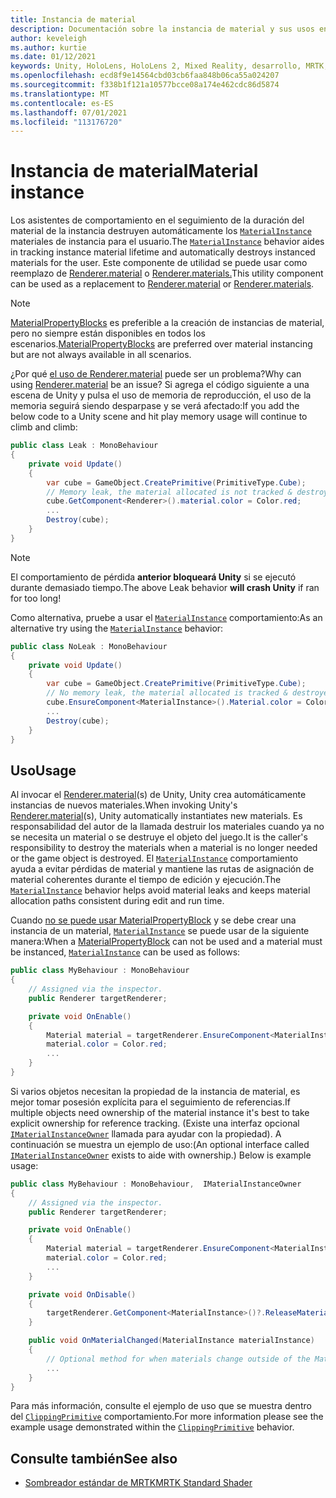 ```yaml
---
title: Instancia de material
description: Documentación sobre la instancia de material y sus usos en MRTK
author: keveleigh
ms.author: kurtie
ms.date: 01/12/2021
keywords: Unity, HoloLens, HoloLens 2, Mixed Reality, desarrollo, MRTK, MaterialInstance,
ms.openlocfilehash: ecd8f9e14564cbd03cb6faa848b06ca55a024207
ms.sourcegitcommit: f338b1f121a10577bcce08a174e462cdc86d5874
ms.translationtype: MT
ms.contentlocale: es-ES
ms.lasthandoff: 07/01/2021
ms.locfileid: "113176720"
---
```

# <a name="material-instance"></a><span data-ttu-id="d05a7-104">Instancia de material</span><span class="sxs-lookup"><span data-stu-id="d05a7-104">Material instance</span></span>

<span data-ttu-id="d05a7-105">Los asistentes de comportamiento en el seguimiento de la duración del material de la instancia destruyen automáticamente los [`MaterialInstance`](xref:Microsoft.MixedReality.Toolkit.Rendering.MaterialInstance) materiales de instancia para el usuario.</span><span class="sxs-lookup"><span data-stu-id="d05a7-105">The [`MaterialInstance`](xref:Microsoft.MixedReality.Toolkit.Rendering.MaterialInstance) behavior aides in tracking instance material lifetime and automatically destroys instanced materials for the user.</span></span> <span data-ttu-id="d05a7-106">Este componente de utilidad se puede usar como reemplazo de [Renderer.material](https://docs.unity3d.com/ScriptReference/Renderer-material.html) o [Renderer.materials.](https://docs.unity3d.com/ScriptReference/Renderer-materials.html)</span><span class="sxs-lookup"><span data-stu-id="d05a7-106">This utility component can be used as a replacement to [Renderer.material](https://docs.unity3d.com/ScriptReference/Renderer-material.html) or [Renderer.materials](https://docs.unity3d.com/ScriptReference/Renderer-materials.html).</span></span>

> [!NOTE]
> <span data-ttu-id="d05a7-107">[MaterialPropertyBlocks](https://docs.unity3d.com/ScriptReference/MaterialPropertyBlock.html) es preferible a la creación de instancias de material, pero no siempre están disponibles en todos los escenarios.</span><span class="sxs-lookup"><span data-stu-id="d05a7-107">[MaterialPropertyBlocks](https://docs.unity3d.com/ScriptReference/MaterialPropertyBlock.html) are preferred over material instancing but are not always available  in all scenarios.</span></span>

<span data-ttu-id="d05a7-108">¿Por qué [el uso de Renderer.material](https://docs.unity3d.com/ScriptReference/Renderer-material.html) puede ser un problema?</span><span class="sxs-lookup"><span data-stu-id="d05a7-108">Why can using [Renderer.material](https://docs.unity3d.com/ScriptReference/Renderer-material.html) be an issue?</span></span> <span data-ttu-id="d05a7-109">Si agrega el código siguiente a una escena de Unity y pulsa el uso de memoria de reproducción, el uso de la memoria seguirá siendo desparpase y se verá afectado:</span><span class="sxs-lookup"><span data-stu-id="d05a7-109">If you add the below code to a Unity scene and hit play memory usage will continue to climb and climb:</span></span>

```c#
public class Leak : MonoBehaviour
{
    private void Update()
    {
        var cube = GameObject.CreatePrimitive(PrimitiveType.Cube);
        // Memory leak, the material allocated is not tracked & destroyed.
        cube.GetComponent<Renderer>().material.color = Color.red;
        ...
        Destroy(cube);
    }
}
```

> [!NOTE]
> <span data-ttu-id="d05a7-110">El comportamiento de pérdida **anterior bloqueará Unity** si se ejecutó durante demasiado tiempo.</span><span class="sxs-lookup"><span data-stu-id="d05a7-110">The above Leak behavior **will crash Unity** if ran for too long!</span></span>

<span data-ttu-id="d05a7-111">Como alternativa, pruebe a usar el [`MaterialInstance`](xref:Microsoft.MixedReality.Toolkit.Rendering.MaterialInstance) comportamiento:</span><span class="sxs-lookup"><span data-stu-id="d05a7-111">As an alternative try using the [`MaterialInstance`](xref:Microsoft.MixedReality.Toolkit.Rendering.MaterialInstance) behavior:</span></span>

```c#
public class NoLeak : MonoBehaviour
{
    private void Update()
    {
        var cube = GameObject.CreatePrimitive(PrimitiveType.Cube);
        // No memory leak, the material allocated is tracked & destroyed by MaterialInstance.
        cube.EnsureComponent<MaterialInstance>().Material.color = Color.red;
        ...
        Destroy(cube);
    }
}
```

## <a name="usage"></a><span data-ttu-id="d05a7-112">Uso</span><span class="sxs-lookup"><span data-stu-id="d05a7-112">Usage</span></span>

<span data-ttu-id="d05a7-113">Al invocar el [Renderer.material](https://docs.unity3d.com/ScriptReference/Renderer-material.html)(s) de Unity, Unity crea automáticamente instancias de nuevos materiales.</span><span class="sxs-lookup"><span data-stu-id="d05a7-113">When invoking Unity's [Renderer.material](https://docs.unity3d.com/ScriptReference/Renderer-material.html)(s), Unity automatically instantiates new materials.</span></span> <span data-ttu-id="d05a7-114">Es responsabilidad del autor de la llamada destruir los materiales cuando ya no se necesita un material o se destruye el objeto del juego.</span><span class="sxs-lookup"><span data-stu-id="d05a7-114">It is the caller's responsibility to destroy the materials when a material is no longer needed or the game object is destroyed.</span></span> <span data-ttu-id="d05a7-115">El [`MaterialInstance`](xref:Microsoft.MixedReality.Toolkit.Rendering.MaterialInstance) comportamiento ayuda a evitar pérdidas de material y mantiene las rutas de asignación de material coherentes durante el tiempo de edición y ejecución.</span><span class="sxs-lookup"><span data-stu-id="d05a7-115">The [`MaterialInstance`](xref:Microsoft.MixedReality.Toolkit.Rendering.MaterialInstance) behavior helps avoid material leaks and keeps material allocation paths consistent during edit and run time.</span></span>

<span data-ttu-id="d05a7-116">Cuando [no se puede usar MaterialPropertyBlock](https://docs.unity3d.com/ScriptReference/MaterialPropertyBlock.html) y se debe crear una instancia de un material, [`MaterialInstance`](xref:Microsoft.MixedReality.Toolkit.Rendering.MaterialInstance) se puede usar de la siguiente manera:</span><span class="sxs-lookup"><span data-stu-id="d05a7-116">When a [MaterialPropertyBlock](https://docs.unity3d.com/ScriptReference/MaterialPropertyBlock.html) can not be used and a material must be instanced, [`MaterialInstance`](xref:Microsoft.MixedReality.Toolkit.Rendering.MaterialInstance) can be used as follows:</span></span>

```c#
public class MyBehaviour : MonoBehaviour
{
    // Assigned via the inspector.
    public Renderer targetRenderer;

    private void OnEnable()
    {
        Material material = targetRenderer.EnsureComponent<MaterialInstance>().Material;
        material.color = Color.red;
        ...
    }
}
```

<span data-ttu-id="d05a7-117">Si varios objetos necesitan la propiedad de la instancia de material, es mejor tomar posesión explícita para el seguimiento de referencias.</span><span class="sxs-lookup"><span data-stu-id="d05a7-117">If multiple objects need ownership of the material instance it's best to take explicit ownership for reference tracking.</span></span> <span data-ttu-id="d05a7-118">(Existe una interfaz opcional [`IMaterialInstanceOwner`](xref:Microsoft.MixedReality.Toolkit.Rendering.IMaterialInstanceOwner) llamada para ayudar con la propiedad). A continuación se muestra un ejemplo de uso:</span><span class="sxs-lookup"><span data-stu-id="d05a7-118">(An optional interface called [`IMaterialInstanceOwner`](xref:Microsoft.MixedReality.Toolkit.Rendering.IMaterialInstanceOwner) exists to aide with ownership.) Below is example usage:</span></span>

```c#
public class MyBehaviour : MonoBehaviour,  IMaterialInstanceOwner
{
    // Assigned via the inspector.
    public Renderer targetRenderer;

    private void OnEnable()
    {
        Material material = targetRenderer.EnsureComponent<MaterialInstance>().AcquireMaterial(this);
        material.color = Color.red;
        ...
    }

    private void OnDisable()
    {
        targetRenderer.GetComponent<MaterialInstance>()?.ReleaseMaterial(this)
    }

    public void OnMaterialChanged(MaterialInstance materialInstance)
    {
        // Optional method for when materials change outside of the MaterialInstance.
        ...
    }
}
```

<span data-ttu-id="d05a7-119">Para más información, consulte el ejemplo de uso que se muestra dentro del [`ClippingPrimitive`](xref:Microsoft.MixedReality.Toolkit.Utilities.ClippingPrimitive) comportamiento.</span><span class="sxs-lookup"><span data-stu-id="d05a7-119">For more information please see the example usage demonstrated within the [`ClippingPrimitive`](xref:Microsoft.MixedReality.Toolkit.Utilities.ClippingPrimitive) behavior.</span></span>

## <a name="see-also"></a><span data-ttu-id="d05a7-120">Consulte también</span><span class="sxs-lookup"><span data-stu-id="d05a7-120">See also</span></span>

* [<span data-ttu-id="d05a7-121">Sombreador estándar de MRTK</span><span class="sxs-lookup"><span data-stu-id="d05a7-121">MRTK Standard Shader</span></span>](mrtk-standard-shader.md)
